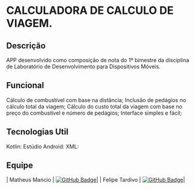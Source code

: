 # CALCULADORA DE CALCULO DE VIAGEM.

## Descrição
APP desenvolvido como composição de nota do 1º bimestre da disciplina de Laboratório de Desenvolvimento para Dispositivos Móveis.  

## Funcional
Cálculo de combustível com base na distância;
Inclusão de pedágios no cálculo total da viagem;
Cálculo do custo total da viagem com base no preço do combustível e número de pedágios;
Interface simples e fácil;

## Tecnologias Util
Kotlin:
Estúdio Android:
XML:

## Equipe
| Matheus Mancio | [![GitHub Badge](https://img.shields.io/badge/GitHub-111217?style=flat-square&logo=github&logoColor=white)](https://github.com/mamancio)|
| Felipe Tardivo | [![GitHub Badge](https://img.shields.io/badge/GitHub-111217?style=flat-square&logo=github&logoColor=white)](https://github.com/FelipeTardivo)|
